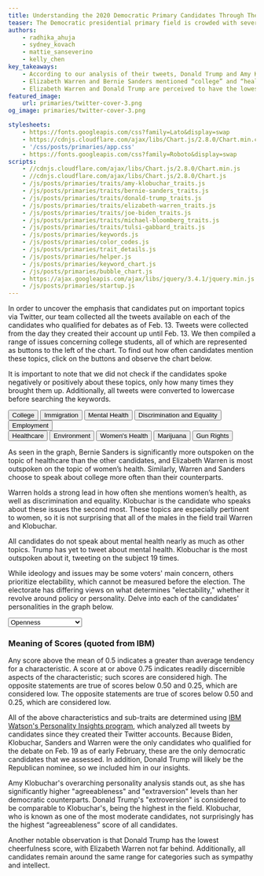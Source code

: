 ```yaml
---
title: Understanding the 2020 Democratic Primary Candidates Through Their Tweets
teaser: The Democratic presidential primary field is crowded with several candidates whose ideological differences may feel slightly nuanced. Interact with the charts below to determine which candidate you align with most based on the topics they tweet about the most and their personality traits.
authors:
    - radhika_ahuja
    - sydney_kovach
    - mattie_sanseverino
    - kelly_chen
key_takeaways:
    - According to our analysis of their tweets, Donald Trump and Amy Klobuchar are considered the most extroverted candidates in the field.
    - Elizabeth Warren and Bernie Sanders mentioned “college” and “healthcare” in their tweets significantly more than other candidates.
    - Elizabeth Warren and Donald Trump are perceived to have the lowest emotional range through their tweets.
featured_image:
    url: primaries/twitter-cover-3.png
og_image: primaries/twitter-cover-3.png

stylesheets:
    - https://fonts.googleapis.com/css?family=Lato&display=swap
    - https://cdnjs.cloudflare.com/ajax/libs/Chart.js/2.8.0/Chart.min.css
    - '/css/posts/primaries/app.css'
    - https://fonts.googleapis.com/css?family=Roboto&display=swap
scripts:
    - //cdnjs.cloudflare.com/ajax/libs/Chart.js/2.8.0/Chart.min.js
    - //cdnjs.cloudflare.com/ajax/libs/Chart.js/2.8.0/Chart.js
    - /js/posts/primaries/traits/amy-klobuchar_traits.js
    - /js/posts/primaries/traits/bernie-sanders_traits.js
    - /js/posts/primaries/traits/donald-trump_traits.js
    - /js/posts/primaries/traits/elizabeth-warren_traits.js
    - /js/posts/primaries/traits/joe-biden_traits.js
    - /js/posts/primaries/traits/michael-bloomberg_traits.js
    - /js/posts/primaries/traits/tulsi-gabbard_traits.js
    - /js/posts/primaries/keywords.js
    - /js/posts/primaries/color_codes.js
    - /js/posts/primaries/trait_details.js
    - /js/posts/primaries/helper.js
    - /js/posts/primaries/keyword_chart.js
    - /js/posts/primaries/bubble_chart.js
    - https://ajax.googleapis.com/ajax/libs/jquery/3.4.1/jquery.min.js
    - /js/posts/primaries/startup.js
---
```

In order to uncover the emphasis that candidates put on important topics via Twitter, our team collected all the tweets available on each of the candidates who qualified for debates as of Feb. 13. Tweets were collected from the day they created their account up until Feb. 13. We then compiled a range of issues concerning college students, all of which are represented as buttons to the left of the chart. To find out how often candidates mention these topics, click on the buttons and observe the chart below.

It is important to note that we did not check if the candidates spoke negatively or positively about these topics, only how many times they brought them up. Additionally, all tweets were converted to lowercase before searching the keywords. 
<br>
  <!-- SECTION: Keywords Chart -->
  <div id="keyword-wrapper">
    <div id="btn-group">
      <div class="btn-group-1">
        <input type="button" name="college" value="College" class="active keyword-button">
        <input type="button" class="keyword-button" name="immigration" value="Immigration">
        <input type="button" class="keyword-button" name="mental-health" value="Mental Health">
        <input type="button" class="keyword-button" name="discrimination-and-equality" value="Discrimination and Equality">
        <input type="button" class="keyword-button" name="employment" value="Employment"> 
      </div>
      <div class="btn-group-2">
        <input type="button" name="healthcare" value="Healthcare" class="keyword-button">
        <input type="button" name="environment" value="Environment" class="keyword-button">
        <input type="button" name="women-health" value="Women's Health" class="keyword-button">
        <input type="button" name="marijuana" value="Marijuana" class="keyword-button">
        <input type="button" name="gun-rights" value="Gun Rights" class="keyword-button">
      </div>
    </div>
    <div>
      <canvas id="keyword-chart"></canvas>
    </div>
    <div class="info-box" id="term-info-box">
      <div class="inner-div">
        <p id="search-terms"></p>
      </div>
    </div>
  </div>
<!-- END OF SECTION -->
As seen in the graph, Bernie Sanders is significantly more outspoken on the topic of healthcare than the other candidates, and Elizabeth Warren is most outspoken on the topic of women’s health. Similarly, Warren and Sanders choose to speak about college more often than their counterparts. 

Warren holds a strong lead in how often she mentions women’s health, as well as discrimination and equality. Klobuchar is the candidate who speaks about these issues the second most. These topics are especially pertinent to women, so it is not surprising that all of the males in the field trail Warren and Klobuchar.

All candidates do not speak about mental health nearly as much as other topics. Trump has yet to tweet about mental health. Klobuchar is the most outspoken about it, tweeting on the subject 19 times.

While ideology and issues may be some voters' main concern, others prioritize electability, which cannot be measured before the election. The electorate has differing views on what determines "electability," whether it revolve around policy or personality. Delve into each of the candidates' personalities in the graph below.
<br>
<!-- SECTION: Personality Chart-->
<div id="bubble-wrapper">
  <div>
    <canvas id="bubble-chart"></canvas>
  </div>
  <div class="info-box" id="trait-info-box"> 
    <div class="inner-div">
    <p id="trait_meaning"></p>
    </div>
  </div>
  </div>
  <div id="dropdown">
  <select onchange="update_bubble_chart(this.value, x); display_trait_meaning(this.value);">
  <option value='Openness'>Openness</option>
  <option value='Agreeableness'>Agreeableness</option>
  <option value='Emotional range'>Emotional Range</option>
  <option value='Emotionality'>Emotionality</option>
  <option value='Intellect'>Intellect</option>
  <option value='Authority-challenging'>Authority-Challenging</option>
  <option value='Achievement striving'>Achievement-Striving</option>
  <option value='Cautiousness'>Cautiousness</option>
  <option value='Self-discipline'>Self-Discipline</option>
  <option value='Assertiveness'>Assertiveness</option>
  <option value='Cheerfulness'>Cheerfulness</option>
  <option value='Outgoing'>Outgoing</option>
  <option value='Cooperation'>Cooperation</option>
  <option value='Modesty'>Modesty</option>
  <option value='Uncompromising'>Uncompromising</option>
  <option value='Sympathy'>Sympathy</option>
  <option value='Trust'>Trust</option>
  <option value='Fiery'>Fiery</option>
  <option value='Prone to worry'>Prone to worry</option>
  <option value='Self-consciousness'>Self-consciousness</option>
  <option value='Susceptible to stress'>Susceptible to stress</option>
  </select>
  </div>
<!-- END OF SECTION -->

### Meaning of Scores (quoted from IBM)
 
  Any score above the mean of 0.5 indicates a greater than average tendency for a characteristic. A score at or above 0.75 indicates readily discernible aspects of the characteristic; such scores are considered high. The opposite statements are true of scores below 0.50 and 0.25, which are considered low. The opposite statements are true of scores below 0.50 and 0.25, which are considered low.
  
  All of the above characteristics and sub-traits are determined using [IBM Watson's Personality Insights program](https://cloud.ibm.com/docs/services/personality-insights?topic=personality-insights-about#about), which analyzed all tweets by candidates since they created their Twitter accounts. Because Biden, Klobuchar, Sanders and Warren were the only candidates who qualified for the debate on Feb. 19 as of early February, these are the only democratic candidates that we assessed. In addition, Donald Trump will likely be the Republican nominee, so we included him in our insights. 
  
  Amy Klobuchar's overarching personality analysis stands out, as she has significantly higher "agreeableness" and "extraversion" levels than her democratic counterparts. Donald Trump's "extroversion" is considered to be comparable to Klobuchar's, being the highest in the field. Klobuchar, who is known as one of the most moderate candidates, not surprisingly has the highest “agreeableness” score of all candidates.
  
  Another notable observation is that Donald Trump has the lowest cheerfulness score, with Elizabeth Warren not far behind. Additionally, all candidates remain around the same range for categories such as sympathy and intellect.

